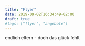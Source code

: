 ```yaml
---
title: "Flyer"
date: 2019-09-02T16:34:49+02:00
draft: true
#tags: ["flyer", "angebote"]
---
```


endlich eltern - doch das glück fehlt